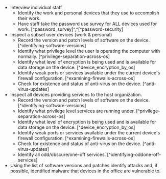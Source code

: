 
  * Interview individual staff
    * Identify the work and personal devices that they use to accomplish their work.
    * Have staff take the password use survey for ALL devices used for work. [^password_survey]^,^[^password-security]
  * Inspect a subset user devices (work & personal)
    * Record the version and patch levels of software on the device. [^identifying-software-versions]
	* Identify what privilege level the user is operating the computer with normally. [^privilege-separation-across-os]
	* Identify what level of encryption is being used and is available for data storage on the device. [^device_encryption_by_os]
	* Identify weak ports or services available under the current device's firewall configuration. [^examining-firewalls-across-os]
	* Check for existence and status of anti-virus on the device. [^anti-virus-updates]
  * Inspect all devices providing services to the host organization.
    * Record the version and patch levels of software on the device. [^identifying-software-versions]
	* Identify what privilege level services are running under. [^privilege-separation-across-os]
	* Identify what level of encryption is being used and is available for data storage on the device. [^device_encryption_by_os]
	* Identify weak ports or services available under the current device's firewall configuration. [^examining-firewalls-across-os]
	* Check for existence and status of anti-virus on the device. [^anti-virus-updates]
    * Identify all odd/obscure/one-off services. [^identifying-oddone-off-services]
  * Using the list of software versions and patches identify attacks and, if possible, identified malware that devices in the office are vulnerable to.

